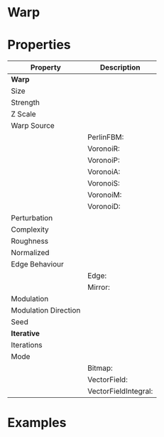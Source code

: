 # Warp


# Properties


| Property | Description| 
| -------- | -----------|
| **Warp** |  |
| Size |  |
| Strength |  |
| Z Scale |  |
| Warp Source |  |
| | PerlinFBM: <desc> |
| | VoronoiR: <desc> |
| | VoronoiP: <desc> |
| | VoronoiA: <desc> |
| | VoronoiS: <desc> |
| | VoronoiM: <desc> |
| | VoronoiD: <desc> |
| Perturbation |  |
| Complexity |  |
| Roughness |  |
| Normalized |  |
| Edge Behaviour |  |
| | Edge: <desc> |
| | Mirror: <desc> |
| Modulation |  |
| Modulation Direction |  |
| Seed |  |
| **Iterative** |  |
| Iterations |  |
| Mode |  |
| | Bitmap: <desc> |
| | VectorField: <desc> |
| | VectorFieldIntegral: <desc> |




# Examples
